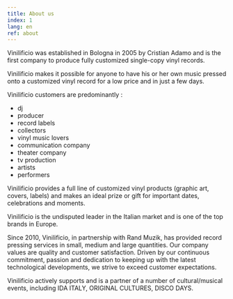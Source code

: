 ```yaml
---
title: About us
index: 1
lang: en
ref: about
---
```

Vinilificio was established in Bologna in 2005 by Cristian Adamo and is the first company to produce fully customized single-copy vinyl records.

Vinilificio makes it possible for anyone to have his or her own music pressed onto a customized vinyl record for a low price and in just a few days.

Vinilificio customers are predominantly :


* dj
* producer
* record labels
* collectors
* vinyl music lovers
* communication company
* theater company
* tv production
* artists
* performers

Vinilificio provides a full line of customized vinyl products (graphic art, covers, labels) and makes an ideal  prize or gift for important dates, celebrations and moments.

Vinilificio is the undisputed leader in the Italian market and is one of the top brands in Europe.

Since 2010, Vinilificio, in partnership with Rand Muzik, has provided record pressing services in small, medium and large quantities. Our company values are quality and customer satisfaction. Driven by our continuous commitment, passion and dedication to keeping up with the latest technological developments, we strive to exceed customer expectations.

Vinilificio actively supports and is a partner of a number of cultural/musical events, including IDA ITALY, ORIGINAL CULTURES, DISCO DAYS. 


